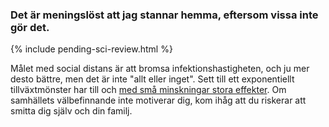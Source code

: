 ### Det är meningslöst att jag stannar hemma, eftersom vissa inte gör det.

{% include pending-sci-review.html %}

Målet med social distans är att bromsa infektionshastigheten, och ju mer desto bättre, men det är inte "allt eller inget". Sett till ett exponentiellt tillväxtmönster har till och [med små minskningar stora effekter](https://www.washingtonpost.com/graphics/2020/world/corona-simulator/). Om samhällets välbefinnande inte motiverar dig, kom ihåg att du riskerar att smitta dig själv och din familj.
